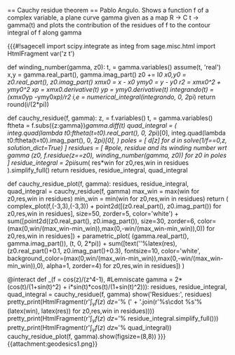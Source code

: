 == Cauchy residue theorem ==
Pablo Angulo. Shows a function f of a complex variable, a plane curve gamma given as a map 
R -> C
t -> gamma(t)
and plots the contribution of the residues of f to the contour integral of f along gamma

{{{#!sagecell
import scipy.integrate as integ
from sage.misc.html import HtmlFragment
var('z t')

def winding_number(gamma, z0):
    t, = gamma.variables()
    assume(t, 'real')
    x,y = gamma.real_part(), gamma.imag_part()
    z0 += I*0
    x0,y0 = z0.real_part(), z0.imag_part()
    xmx0 = x - x0
    ymy0 = y - y0
    r2 = xmx0^2 + ymy0^2
    xp = xmx0.derivative(t)
    yp = ymy0.derivative(t)
    integrando(t) = (xmx0*yp -ymy0*xp)/r2
    i,e = numerical_integral(integrando, 0, 2*pi)
    return round(i/(2*pi))

def cauchy_residue(f, gamma):
    z, = f.variables()
    t, = gamma.variables()
    ftheta = f.subs({z:gamma})*gamma.diff(t)
    quad_integral = (
          integ.quad(lambda t0:ftheta(t=t0).real_part(), 0, 2*pi)[0],
          integ.quad(lambda t0:ftheta(t=t0).imag_part(), 0, 2*pi)[0],
    )
    poles = [
        d[z] for d in solve(1/f==0,z, solution_dict=True)
    ]
    residues = [
        #pole, residue and its winding number wrt gamma
        (z0, f.residue(z==z0), winding_number(gamma, z0))
        for z0 in poles
    ]
    residue_integral = 2*pi*i*sum(
        res*win for z0,res,win in residues
    ).simplify_full()
    return residues, residue_integral, quad_integral


def cauchy_residue_plot(f, gamma):
    residues, residue_integral, quad_integral = cauchy_residue(f, gamma)
    max_win = max(win for z0,res,win in residues)
    min_win = min(win for z0,res,win in residues)
    return (
        complex_plot(f,(-3,3),(-3,3))
        + point2d([(z0.real_part(), z0.imag_part()) for z0,res,win in residues], 
                       size=50, zorder=5, color='white')
        + sum([point2d((z0.real_part(), z0.imag_part()), 
                       size=30, zorder=6,
                       color=(max(0,win/(max_win-min_win)),max(0,-win/(max_win-min_win)),0)) 
               for z0,res,win in residues])
        + parametric_plot( (gamma.real_part(), gamma.imag_part()), (t, 0, 2*pi))
        + sum([text('$%s$'%latex(res),(z0.real_part()+0.1, z0.imag_part()+0.3), 
                    fontsize=10, color='white', 
                    background_color=(max(0,win/(max_win-min_win)),max(0,-win/(max_win-min_win)),0), 
                    alpha=1, zorder=4) 
               for z0,res,win in residues])
    )

@interact
def _(f = cos(z)/(z^4-1),
      #Lemniscate
      gamma = 2*(cos(t)/(1+sin(t)^2) + i*sin(t)*cos(t)/(1+sin(t)^2))):
    residues, residue_integral, quad_integral = cauchy_residue(f, gamma)
    show('Residues:', residues)
    pretty_print(HtmlFragment(r'$\int_\gamma f(z)\: d z = %s$'%
         (' + '.join(r'%s\cdot %s'%(latex(win), latex(res)) 
                     for z0,res,win in residues))))
    pretty_print(HtmlFragment(r'$\int_\gamma f(z)\: d z = %s$'%
                              residue_integral.simplify_full()))
    pretty_print(HtmlFragment(r'$\int_\gamma f(z)\: d z \approx %.8f + %.8f*I$'%
                              quad_integral))
    cauchy_residue_plot(f, gamma).show(figsize=(8,8))
}}}
{{attachment:geodesics1.png}}
